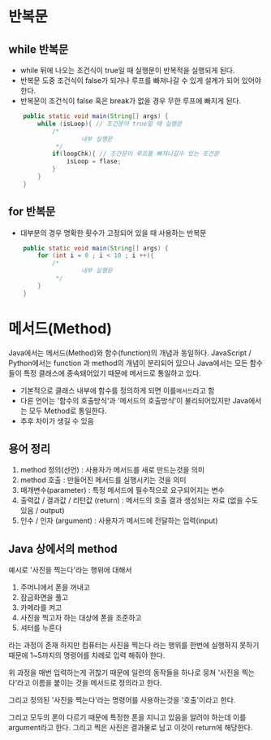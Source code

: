 # 반복문
## while 반복문
- while 뒤에 나오는 조건식이 true일 때 실행문이 반복적을 실행되게 된다.
- 반복문 도중 조건식이 false가 되거나 루프를 빠져나갈 수 있게 설계가 되어 있어야 한다.
- 반복문이 조건식이 false 혹은 break가 없을 경우 무한 루프에 빠지게 된다.

```java
    public static void main(String[] args) {
        while (isLoop){ // 조건문이 true일 때 실행문
            /*
                    내부 실행문
             */
            if(loopChk){ // 조건문이 루프를 빠져나갈수 있는 조건문
                isLoop = flase;
            }
        }
    }
```
## for 반복문
- 대부분의 경우 명확한 횟수가 고정되어 있을 때 사용하는 반복문

```java
    public static void main(String[] args) {
        for (int i = 0 ; i < 10 ; i ++){
            /*
                    내부 실행문
             */
        }
    }
```

# 메서드(Method)
Java에서는 메서드(Method)와 함수(function)의 개념과 동일하다.
JavaScript / Python에서는 function 과 method의 개념이 분리되어 있으나 Java에서는
모든 함수들이 특정 클래스에 종속돼어있기 때문에 메서드로 통일하고 있다.

- 기본적으로 클래스 내부에 함수를 정의하게 되면 이를`메서드`라고 함
- 다른 언어는 '함수의 호출방식'과 '메서드의 호출방식'이 불리되어있지만 Java에서는 모두 Method로 통일한다.
- 추후 차이가 생길 수 있음

## 용어 정리
1. method 정의(선언) : 사용자가 메서드를 새로 만드는것을 의미
2. method 호출 : 만들어진 메서드를 실행시키는 것을 의미
3. 매개변수(parameter) : 특정 메서드에 필수적으로 요구되어지는 변수
4. 출력값 / 결과값 / 리턴값 (return) : 메서드의 호출 결과 생성되는 자료 (없을 수도 있음 / output)
5. 인수 / 인자 (argument) : 사용자가 메서드에 전달하는 입력(input)

## Java 상에서의 method
예시로 '사진을 찍는다'라는 행위에 대해서
1. 주머니에서 폰을 꺼내고
2. 잠금화면을 풀고
3. 카메라를 켜고
4. 사진을 찍고자 하는 대상에 폰을 조준하고
5. 셔터를 누른다

라는 과정이 존재 하지만 컴퓨터는 사진을 찍는다 라는 행위를 한번에 실행하지 못하기 때문에
1~5까지의 명령어를 차례로 입력 해줘야 한다.

위 과정을 매번 입력하는게 귀찮기 때문에 일련의 동작들을 하나로 뭉쳐 '사진을 찍는다'라고
이름을 붙이는 것을 메서드로 정의라고 한다.

그리고 정의된 '사진을 찍는다'라는 명령어를 사용하는것을 '호출'이라고 한다.

그리고 모두의 폰이 다르기 때문에 특정한 폰을 지니고 있음을 알려야 하는데 이를 argument라고 한다.
그리고 찍은 사진은 결과물로 남고 이것이 return에 해당한다.